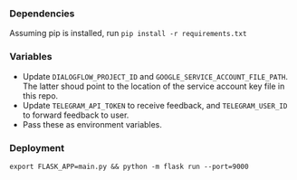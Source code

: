 ### Dependencies

Assuming pip is installed, run `pip install -r requirements.txt`

### Variables

* Update `DIALOGFLOW_PROJECT_ID` and `GOOGLE_SERVICE_ACCOUNT_FILE_PATH`.  The latter shoud point to the location of the service account key file in this repo.
* Update `TELEGRAM_API_TOKEN` to receive feedback, and `TELEGRAM_USER_ID` to forward feedback to user.
* Pass these as environment variables. 

### Deployment

`export FLASK_APP=main.py && python -m flask run --port=9000`